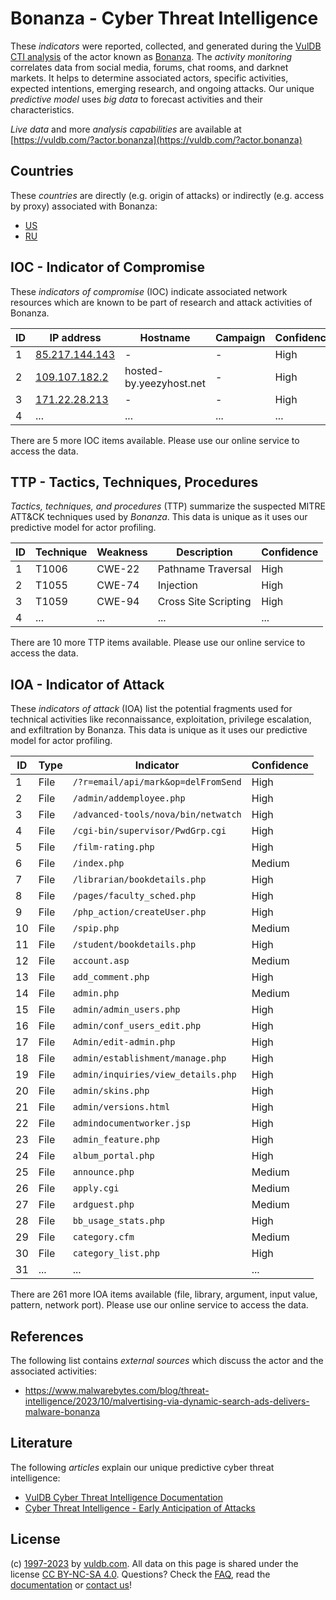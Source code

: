 # Bonanza - Cyber Threat Intelligence

These _indicators_ were reported, collected, and generated during the [VulDB CTI analysis](https://vuldb.com/?kb.cti) of the actor known as [Bonanza](https://vuldb.com/?actor.bonanza). The _activity monitoring_ correlates data from social media, forums, chat rooms, and darknet markets. It helps to determine associated actors, specific activities, expected intentions, emerging research, and ongoing attacks. Our unique _predictive model_ uses _big data_ to forecast activities and their characteristics.

_Live data_ and more _analysis capabilities_ are available at [https://vuldb.com/?actor.bonanza](https://vuldb.com/?actor.bonanza)

## Countries

These _countries_ are directly (e.g. origin of attacks) or indirectly (e.g. access by proxy) associated with Bonanza:

* [US](https://vuldb.com/?country.us)
* [RU](https://vuldb.com/?country.ru)

## IOC - Indicator of Compromise

These _indicators of compromise_ (IOC) indicate associated network resources which are known to be part of research and attack activities of Bonanza.

ID | IP address | Hostname | Campaign | Confidence
-- | ---------- | -------- | -------- | ----------
1 | [85.217.144.143](https://vuldb.com/?ip.85.217.144.143) | - | - | High
2 | [109.107.182.2](https://vuldb.com/?ip.109.107.182.2) | hosted-by.yeezyhost.net | - | High
3 | [171.22.28.213](https://vuldb.com/?ip.171.22.28.213) | - | - | High
4 | ... | ... | ... | ...

There are 5 more IOC items available. Please use our online service to access the data.

## TTP - Tactics, Techniques, Procedures

_Tactics, techniques, and procedures_ (TTP) summarize the suspected MITRE ATT&CK techniques used by _Bonanza_. This data is unique as it uses our predictive model for actor profiling.

ID | Technique | Weakness | Description | Confidence
-- | --------- | -------- | ----------- | ----------
1 | T1006 | CWE-22 | Pathname Traversal | High
2 | T1055 | CWE-74 | Injection | High
3 | T1059 | CWE-94 | Cross Site Scripting | High
4 | ... | ... | ... | ...

There are 10 more TTP items available. Please use our online service to access the data.

## IOA - Indicator of Attack

These _indicators of attack_ (IOA) list the potential fragments used for technical activities like reconnaissance, exploitation, privilege escalation, and exfiltration by Bonanza. This data is unique as it uses our predictive model for actor profiling.

ID | Type | Indicator | Confidence
-- | ---- | --------- | ----------
1 | File | `/?r=email/api/mark&op=delFromSend` | High
2 | File | `/admin/addemployee.php` | High
3 | File | `/advanced-tools/nova/bin/netwatch` | High
4 | File | `/cgi-bin/supervisor/PwdGrp.cgi` | High
5 | File | `/film-rating.php` | High
6 | File | `/index.php` | Medium
7 | File | `/librarian/bookdetails.php` | High
8 | File | `/pages/faculty_sched.php` | High
9 | File | `/php_action/createUser.php` | High
10 | File | `/spip.php` | Medium
11 | File | `/student/bookdetails.php` | High
12 | File | `account.asp` | Medium
13 | File | `add_comment.php` | High
14 | File | `admin.php` | Medium
15 | File | `admin/admin_users.php` | High
16 | File | `admin/conf_users_edit.php` | High
17 | File | `Admin/edit-admin.php` | High
18 | File | `admin/establishment/manage.php` | High
19 | File | `admin/inquiries/view_details.php` | High
20 | File | `admin/skins.php` | High
21 | File | `admin/versions.html` | High
22 | File | `admindocumentworker.jsp` | High
23 | File | `admin_feature.php` | High
24 | File | `album_portal.php` | High
25 | File | `announce.php` | Medium
26 | File | `apply.cgi` | Medium
27 | File | `ardguest.php` | Medium
28 | File | `bb_usage_stats.php` | High
29 | File | `category.cfm` | Medium
30 | File | `category_list.php` | High
31 | ... | ... | ...

There are 261 more IOA items available (file, library, argument, input value, pattern, network port). Please use our online service to access the data.

## References

The following list contains _external sources_ which discuss the actor and the associated activities:

* https://www.malwarebytes.com/blog/threat-intelligence/2023/10/malvertising-via-dynamic-search-ads-delivers-malware-bonanza

## Literature

The following _articles_ explain our unique predictive cyber threat intelligence:

* [VulDB Cyber Threat Intelligence Documentation](https://vuldb.com/?kb.cti)
* [Cyber Threat Intelligence - Early Anticipation of Attacks](https://www.scip.ch/en/?labs.20201022)

## License

(c) [1997-2023](https://vuldb.com/?kb.changelog) by [vuldb.com](https://vuldb.com/?kb.about). All data on this page is shared under the license [CC BY-NC-SA 4.0](https://creativecommons.org/licenses/by-nc-sa/4.0/). Questions? Check the [FAQ](https://vuldb.com/?kb.faq), read the [documentation](https://vuldb.com/?kb) or [contact us](https://vuldb.com/?contact)!
